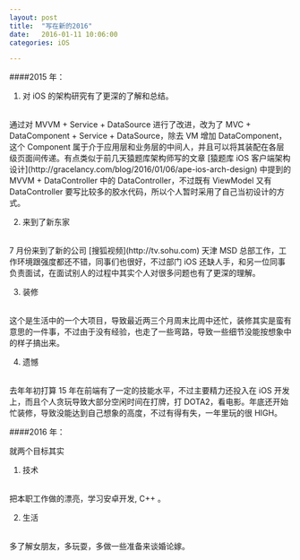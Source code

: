 ```yaml
---
layout: post
title:  "写在新的2016"
date:   2016-01-11 10:06:00
categories: iOS

---
```



####2015 年：

1. 对 iOS 的架构研究有了更深的了解和总结。
<br />
通过对 MVVM + Service + DataSource 进行了改进，改为了 MVC + DataComponent + Service + DataSource，除去 VM 增加 DataComponent，这个 Component 属于介于应用层和业务层的中间人，并且可以将其装配在各层级页面间传递。有点类似于前几天猿题库架构师写的文章 [猿题库 iOS 客户端架构设计](http://gracelancy.com/blog/2016/01/06/ape-ios-arch-design) 中提到的 MVVM + DataController 中的 DataController，不过既有 ViewModel 又有 DataController 要写比较多的胶水代码，所以个人暂时采用了自己当初设计的方式。

2. 来到了新东家 
<br />
7 月份来到了新的公司 [搜狐视频](http://tv.sohu.com) 天津 MSD 总部工作，工作环境跟强度都还不错，同事们也很好，不过部门 iOS 还缺人手，和另一位同事负责面试，在面试别人的过程中其实个人对很多问题也有了更深的理解。

3. 装修
<br />
这个是生活中的一个大项目，导致最近两三个月周末比周中还忙，装修其实是蛮有意思的一件事，不过由于没有经验，也走了一些弯路，导致一些细节没能按想象中的样子搞出来。

4. 遗憾
<br />
去年年初打算 15 年在前端有了一定的技能水平，不过主要精力还投入在 iOS 开发上，而且个人贪玩导致大部分空闲时间在打牌，打 DOTA2，看电影。年底还开始忙装修，导致没能达到自己想象的高度，不过有得有失，一年里玩的很 HIGH。

####2016 年：

就两个目标其实

1. 技术
<br />
把本职工作做的漂亮，学习安卓开发, C++ 。

2. 生活
<br />
多了解女朋友，多玩耍，多做一些准备来谈婚论嫁。








